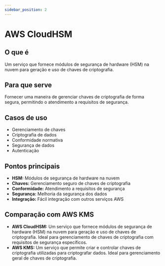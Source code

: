 ```yaml
---
sidebar_position: 2
---
```


# AWS CloudHSM

## O que é
Um serviço que fornece módulos de segurança de hardware (HSM) na nuvem para geração e uso de chaves de criptografia.

## Para que serve
Fornecer uma maneira de gerenciar chaves de criptografia de forma segura, permitindo o atendimento a requisitos de segurança.

## Casos de uso
- Gerenciamento de chaves
- Criptografia de dados
- Conformidade normativa
- Segurança de dados
- Autenticação

## Pontos principais
- **HSM:** Módulos de segurança de hardware na nuvem
- **Chaves:** Gerenciamento seguro de chaves de criptografia
- **Conformidade:** Atendimento a requisitos de segurança
- **Segurança:** Melhoria da segurança dos dados
- **Integração:** Fácil integração com outros serviços AWS

## Comparação com AWS KMS
- **AWS CloudHSM:** Um serviço que fornece módulos de segurança de hardware (HSM) na nuvem para geração e uso de chaves de criptografia. Ideal para gerenciamento de chaves de criptografia com requisitos de segurança específicos.
- **AWS KMS:** Um serviço que permite criar e controlar chaves de criptografia utilizadas para criptografar dados. Ideal para gerenciamento geral de chaves de criptografia. 
